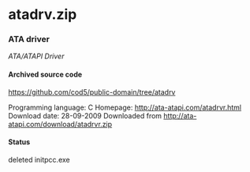# atadrv.zip #

### ATA driver ###

*ATA/ATAPI Driver*

#### Archived source code ####
https://github.com/cod5/public-domain/tree/atadrv

Programming language: C
Homepage: http://ata-atapi.com/atadrvr.html
Download date: 28-09-2009
Downloaded from http://ata-atapi.com/download/atadrvr.zip

#### Status ####
deleted initpcc.exe


